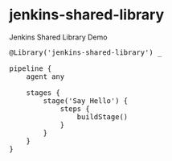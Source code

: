 # jenkins-shared-library
Jenkins Shared Library Demo


<pre>
@Library('jenkins-shared-library') _

pipeline {
    agent any

    stages {
        stage('Say Hello') {
            steps {
                buildStage()
            }
        }
    }
}

</pre>